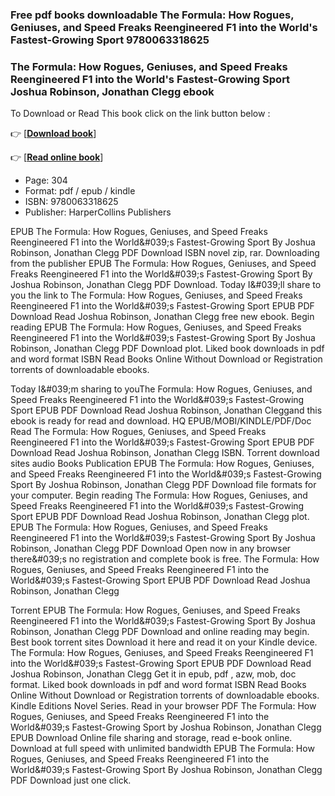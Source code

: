 ### Free pdf books downloadable The Formula: How Rogues, Geniuses, and Speed Freaks Reengineered F1 into the World's Fastest-Growing Sport 9780063318625



### The Formula: How Rogues, Geniuses, and Speed Freaks Reengineered F1 into the World's Fastest-Growing Sport Joshua Robinson, Jonathan Clegg ebook

To Download or Read This book click on the link button below :

👉  [**[Download book](http://filesbooks.info/download.php?group=book&from=github.com&id=702712&lnk=1060 "Download book")**]

👉  [**[Read online book](http://filesbooks.info/download.php?group=book&from=github.com&id=702712&lnk=1060 "Read online book")**]





* Page: 304
* Format: pdf / epub / kindle
* ISBN: 9780063318625
* Publisher: HarperCollins Publishers





EPUB The Formula: How Rogues, Geniuses, and Speed Freaks Reengineered F1 into the World&amp;#039;s Fastest-Growing Sport By Joshua Robinson, Jonathan Clegg PDF Download ISBN novel zip, rar. Downloading from the publisher EPUB The Formula: How Rogues, Geniuses, and Speed Freaks Reengineered F1 into the World&amp;#039;s Fastest-Growing Sport By Joshua Robinson, Jonathan Clegg PDF Download. Today I&amp;#039;ll share to you the link to The Formula: How Rogues, Geniuses, and Speed Freaks Reengineered F1 into the World&amp;#039;s Fastest-Growing Sport EPUB PDF Download Read Joshua Robinson, Jonathan Clegg free new ebook. Begin reading EPUB The Formula: How Rogues, Geniuses, and Speed Freaks Reengineered F1 into the World&amp;#039;s Fastest-Growing Sport By Joshua Robinson, Jonathan Clegg PDF Download plot. Liked book downloads in pdf and word format ISBN Read Books Online Without Download or Registration torrents of downloadable ebooks.

Today I&amp;#039;m sharing to youThe Formula: How Rogues, Geniuses, and Speed Freaks Reengineered F1 into the World&amp;#039;s Fastest-Growing Sport EPUB PDF Download Read Joshua Robinson, Jonathan Cleggand this ebook is ready for read and download. HQ EPUB/MOBI/KINDLE/PDF/Doc Read The Formula: How Rogues, Geniuses, and Speed Freaks Reengineered F1 into the World&amp;#039;s Fastest-Growing Sport EPUB PDF Download Read Joshua Robinson, Jonathan Clegg ISBN. Torrent download sites audio Books Publication EPUB The Formula: How Rogues, Geniuses, and Speed Freaks Reengineered F1 into the World&amp;#039;s Fastest-Growing Sport By Joshua Robinson, Jonathan Clegg PDF Download file formats for your computer. Begin reading The Formula: How Rogues, Geniuses, and Speed Freaks Reengineered F1 into the World&amp;#039;s Fastest-Growing Sport EPUB PDF Download Read Joshua Robinson, Jonathan Clegg plot. EPUB The Formula: How Rogues, Geniuses, and Speed Freaks Reengineered F1 into the World&amp;#039;s Fastest-Growing Sport By Joshua Robinson, Jonathan Clegg PDF Download Open now in any browser there&amp;#039;s no registration and complete book is free. The Formula: How Rogues, Geniuses, and Speed Freaks Reengineered F1 into the World&amp;#039;s Fastest-Growing Sport EPUB PDF Download Read Joshua Robinson, Jonathan Clegg

Torrent EPUB The Formula: How Rogues, Geniuses, and Speed Freaks Reengineered F1 into the World&amp;#039;s Fastest-Growing Sport By Joshua Robinson, Jonathan Clegg PDF Download and online reading may begin. Best book torrent sites Download it here and read it on your Kindle device. The Formula: How Rogues, Geniuses, and Speed Freaks Reengineered F1 into the World&amp;#039;s Fastest-Growing Sport EPUB PDF Download Read Joshua Robinson, Jonathan Clegg Get it in epub, pdf , azw, mob, doc format. Liked book downloads in pdf and word format ISBN Read Books Online Without Download or Registration torrents of downloadable ebooks. Kindle Editions Novel Series. Read in your browser PDF The Formula: How Rogues, Geniuses, and Speed Freaks Reengineered F1 into the World&amp;#039;s Fastest-Growing Sport by Joshua Robinson, Jonathan Clegg EPUB Download Online file sharing and storage, read e-book online. Download at full speed with unlimited bandwidth EPUB The Formula: How Rogues, Geniuses, and Speed Freaks Reengineered F1 into the World&amp;#039;s Fastest-Growing Sport By Joshua Robinson, Jonathan Clegg PDF Download just one click.





